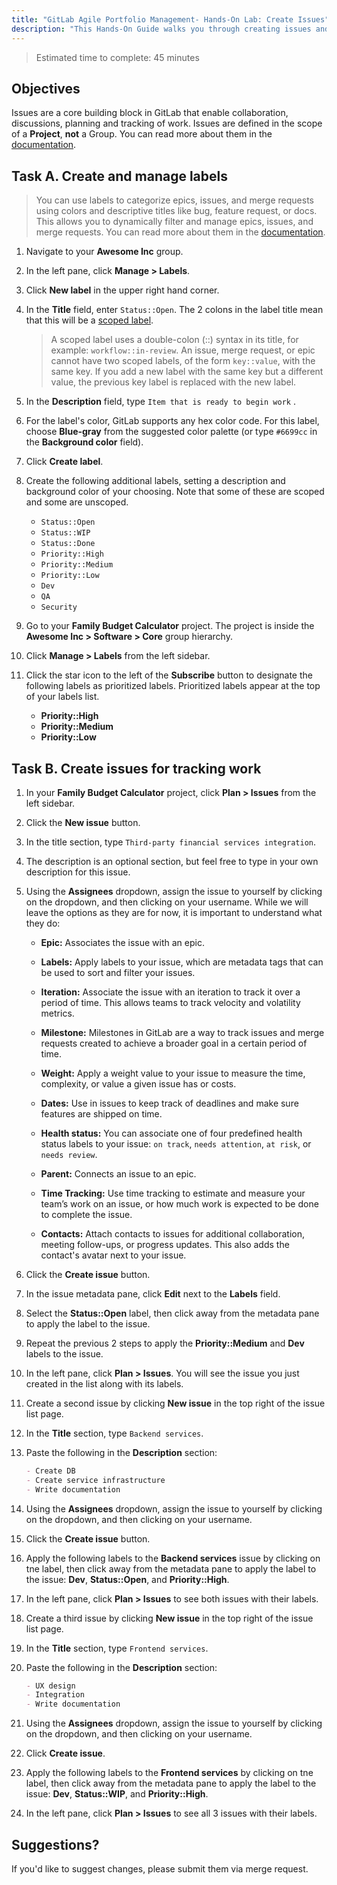 ```yaml
---
title: "GitLab Agile Portfolio Management- Hands-On Lab: Create Issues"
description: "This Hands-On Guide walks you through creating issues and labels in GitLab."
---
```


> Estimated time to complete: 45 minutes

## Objectives

Issues are a core building block in GitLab that enable collaboration, discussions, planning and tracking of work. Issues are defined in the scope of a **Project**, **not** a Group. You can read more about them in the [documentation](https://docs.gitlab.com/ee/user/project/issues/).

## Task A. Create and manage labels

> You can use labels to categorize epics, issues, and merge requests using colors and descriptive titles like bug, feature request, or docs. This allows you to dynamically filter and manage epics, issues, and merge requests. You can read more about them in the [documentation](https://docs.gitlab.com/ee/user/project/labels.html).

1. Navigate to your **Awesome Inc** group.

1. In the left pane, click **Manage > Labels**.

1. Click **New label** in the upper right hand corner.

1. In the **Title** field, enter `Status::Open`. The 2 colons in the label title mean that this will be a [scoped label](https://docs.gitlab.com/ee/user/project/labels.html#scoped-labels).

    > A scoped label uses a double-colon (::) syntax in its title, for example: `workflow::in-review`. An issue, merge request, or epic cannot have two scoped labels, of the form `key::value`, with the same key. If you add a new label with the same key but a different value, the previous key label is replaced with the new label.

1. In the **Description** field, type `Item that is ready to begin work` .

1. For the label's color, GitLab supports any hex color code. For this label, choose **Blue-gray** from the suggested color palette (or type `#6699cc` in the **Background color** field).

1. Click **Create label**.

1. Create the following additional labels, setting a description and background color of your choosing. Note that some of these are scoped and some are unscoped.
    - `Status::Open`
    - `Status::WIP`
    - `Status::Done`
    - `Priority::High`
    - `Priority::Medium`
    - `Priority::Low`
    - `Dev`
    - `QA`
    - `Security`

1. Go to your **Family Budget Calculator** project. The project is inside the **Awesome Inc > Software > Core** group hierarchy.

1. Click **Manage > Labels** from the left sidebar.

1. Click the star icon to the left of the **Subscribe** button to designate the following labels as prioritized labels. Prioritized labels appear at the top of your labels list.

     - **Priority::High**
     - **Priority::Medium**
     - **Priority::Low**

## Task B. Create issues for tracking work

1. In your **Family Budget Calculator** project, click **Plan > Issues** from the left sidebar.

1. Click the **New issue** button.

1. In the title section, type `Third-party financial services integration`.

1. The description is an optional section, but feel free to type in your own description for this issue.

1. Using the **Assignees** dropdown, assign the issue to yourself by clicking on the dropdown, and then clicking on your username. While we will leave the options as they are for now, it is important to understand what they do:

    - **Epic:** Associates the issue with an epic.

    - **Labels:** Apply labels to your issue, which are metadata tags that can be used to sort and filter your issues.

    - **Iteration:** Associate the issue with an iteration to track it over a period of time. This allows teams to track velocity and volatility metrics.

    - **Milestone:** Milestones in GitLab are a way to track issues and merge requests created to achieve a broader goal in a certain period of time.

    - **Weight:** Apply a weight value to your issue to measure the time, complexity, or value a given issue has or costs.

    - **Dates:** Use in issues to keep track of deadlines and make sure features are shipped on time.

    - **Health status:** You can associate one of four predefined health status labels to your issue: `on track`, `needs attention`, `at risk`, or `needs review`.

    - **Parent:** Connects an issue to an epic.

    - **Time Tracking:** Use time tracking to estimate and measure your team’s work on an issue, or how much work is expected to be done to complete the issue.

    - **Contacts:** Attach contacts to issues for additional collaboration, meeting follow-ups, or progress updates. This also adds the contact's avatar next to your issue.

1. Click the **Create issue** button.

1. In the issue metadata pane, click **Edit** next to the **Labels** field.

1. Select the **Status::Open** label, then click away from the metadata pane to apply the label to the issue.

1. Repeat the previous 2 steps to apply the **Priority::Medium** and **Dev** labels to the issue.

1. In the left pane, click **Plan > Issues**. You will see the issue you just created in the list along with its labels.

1. Create a second issue by clicking **New issue** in the top right of the issue list page.

1. In the **Title** section, type `Backend services`.

1. Paste the following in the **Description** section:

    ```markdown
    - Create DB
    - Create service infrastructure
    - Write documentation
    ```

1. Using the **Assignees** dropdown, assign the issue to yourself by clicking on the dropdown, and then clicking on your username.

1. Click the **Create issue** button.

1. Apply the following labels to the **Backend services** issue by clicking on tne label, then click away from the metadata pane to apply the label to the issue: **Dev**, **Status::Open**, and **Priority::High**.

1. In the left pane, click **Plan > Issues** to see both issues with their labels.

1. Create a third issue by clicking **New issue** in the top right of the issue list page.

1. In the **Title** section, type `Frontend services`.

1. Paste the following in the **Description** section:

    ```markdown
    - UX design
    - Integration
    - Write documentation
    ```

1. Using the **Assignees** dropdown, assign the issue to yourself by clicking on the dropdown, and then clicking on your username.

1. Click **Create issue**.

1. Apply the following labels to the **Frontend services** by clicking on tne label, then click away from the metadata pane to apply the label to the issue: **Dev**, **Status::WIP**, and **Priority::High**.

1. In the left pane, click **Plan > Issues** to see all 3 issues with their labels.

## Suggestions?

If you'd like to suggest changes, please submit them via merge request.
